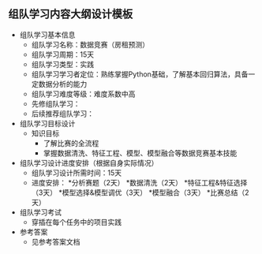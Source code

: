 ## 组队学习内容大纲设计模板
 * 组队学习基本信息
    * 组队学习名称：数据竞赛（房租预测）
    * 组队学习周期：15天
    * 组队学习类型：实践
    * 组队学习学习者定位：熟练掌握Python基础，了解基本回归算法，具备一定数据分析的能力
    * 组队学习难度等级：难度系数中高
    * 先修组队学习：
    * 后续推荐组队学习：
* 组队学习目标设计
    * 知识目标
        * 了解比赛的全流程
        * 掌握数据清洗、特征工程、模型、模型融合等数据竞赛基本技能
* 组队学习设计进度安排（根据自身实际情况）
    * 组队学习设计所需时间：15天
    * 进度安排：
        *分析赛题（2天）
        *数据清洗（2天）
        *特征工程&特征选择（3天）
        *模型选择&模型调优（3天）
        *模型融合（3天）
        *比赛总结（2天）
* 组队学习考试
    * 穿插在每个任务中的项目实践
* 参考答案
    * 见参考答案文档

